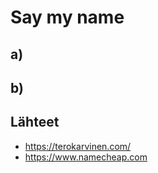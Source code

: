 # Say my name

## a)

## b)

## Lähteet 

 - https://terokarvinen.com/
 - https://www.namecheap.com
